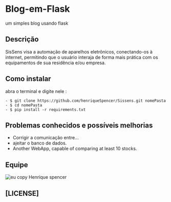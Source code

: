 # Blog-em-Flask
um simples blog usando flask

**Descrição**
------------------
SisSens visa a automação de aparelhos
eletrônicos, conectando-os à internet,
permitindo que o usuário interaja de forma
mais prática com os equipamentos de sua
residência e/ou empresa.

**Como instalar**
------------------
abra o terminal e digite nele :

	- $ git clone https://github.com/henriqueSpencer/Sissens.git nomePasta
	- $ cd nomePasta
	- $ pip install -r requirements.txt
	


**Problemas conhecidos e possíveis melhorias**
------------------

- Corrigir a comunicação entre...
- ajeitar o banco de dados.
- Another WebApp, capable of comparing at least 10 stocks.

## Equipe
![eu copy](https://user-images.githubusercontent.com/19451652/30993612-2d93c5f6-a486-11e7-93ad-282acad1fb00.jpg)
Henrique spencer
 
## [LICENSE]
